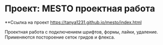 # Проект: MESTO проектная работа

**Ссылка на проект  https://tanya1231.github.io/mesto/index.html

Проектная работа с подключением шрифтов, формы, лайки, удаление. Применяются постороение сеток гридов и флекса. 
